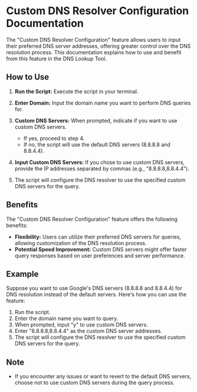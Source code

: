 # Custom DNS Resolver Configuration Documentation

The "Custom DNS Resolver Configuration" feature allows users to input their preferred DNS server addresses, offering greater control over the DNS resolution process. This documentation explains how to use and benefit from this feature in the DNS Lookup Tool.

## How to Use

1. **Run the Script:** Execute the script in your terminal.
2. **Enter Domain:** Input the domain name you want to perform DNS queries for.
3. **Custom DNS Servers:** When prompted, indicate if you want to use custom DNS servers.
   - If yes, proceed to step 4.
   - If no, the script will use the default DNS servers (8.8.8.8 and 8.8.4.4).

4. **Input Custom DNS Servers:** If you chose to use custom DNS servers, provide the IP addresses separated by commas (e.g., "8.8.8.8,8.8.4.4").
5. The script will configure the DNS resolver to use the specified custom DNS servers for the query.

## Benefits

The "Custom DNS Resolver Configuration" feature offers the following benefits:

- **Flexibility:** Users can utilize their preferred DNS servers for queries, allowing customization of the DNS resolution process.
- **Potential Speed Improvement:** Custom DNS servers might offer faster query responses based on user preferences and server performance.

## Example

Suppose you want to use Google's DNS servers (8.8.8.8 and 8.8.4.4) for DNS resolution instead of the default servers. Here's how you can use the feature:

1. Run the script.
2. Enter the domain name you want to query.
3. When prompted, input "y" to use custom DNS servers.
4. Enter "8.8.8.8,8.8.4.4" as the custom DNS server addresses.
5. The script will configure the DNS resolver to use the specified custom DNS servers for the query.

## Note

- If you encounter any issues or want to revert to the default DNS servers, choose not to use custom DNS servers during the query process.
